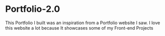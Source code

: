 # Portfolio-2.0
This Portfolio I built was an inspiration from a Portfolio website I saw. I love this website a lot because It showcases some of my Front-end Projects
